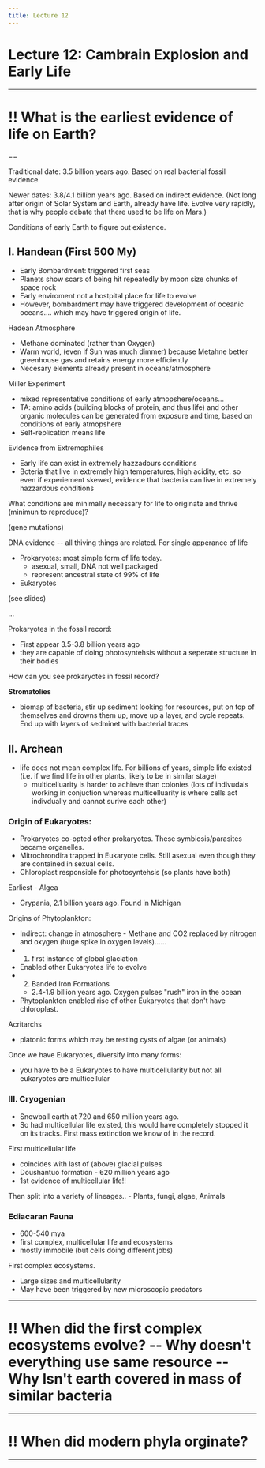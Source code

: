 ```yaml
---
title: Lecture 12
---
```



# Lecture 12: Cambrain Explosion and Early Life 


---

# !! What is the earliest evidence of life on Earth?

==

Traditional date: 3.5 billion years ago. Based on real bacterial fossil evidence. 

Newer dates: 3.8/4.1 billion years ago. Based on indirect evidence. (Not long after origin of Solar System and Earth, already have life. Evolve very rapidly, that is why people debate that there used to be life on Mars.)


Conditions of early Earth to figure out existence. 

## I. Handean (First 500 My)
- Early Bombardment: triggered first seas 
- Planets show scars of being hit repeatedly by moon size chunks of space rock
- Early enviroment not a hostpital place for life to evolve
- However, bombardment may have triggered development of oceanic oceans.... which may have triggered origin of life. 

Hadean Atmosphere 
- Methane dominated (rather than Oxygen)
- Warm world, (even if Sun was much dimmer) because Metahne better greenhouse gas and retains energy more efficiently
- Necesary elements already present in oceans/atmosphere

Miller Experiment
- mixed representative conditions of early atmopshere/oceans...
- TA: amino acids (building blocks of protein, and thus life) and other organic molecules can be generated from exposure and time, based on conditions of early atmopshere 
- Self-replication means life 


Evidence from Extremophiles
- Early life can exist in extremely hazzadours conditions
- Bcteria that live in extremely high temperatures, high acidity, etc. so even if experiement skewed, evidence that bacteria can live in extremely hazzardous conditions

What conditions are minimally necessary for life to originate and thrive (minimun to reproduce)? 

(gene mutations)

DNA evidence -- all thiving things are related. For single apperance of life 

- Prokaryotes: most simple form of life today. 
    + asexual, small, DNA not well packaged
    + represent ancestral state of 99% of life 
- Eukaryotes 

(see slides)

...

Prokaryotes in the fossil record:
- First appear 3.5-3.8 billion years ago
- they are capable of doing photosyntehsis without a seperate structure in their bodies 

How can you see prokaryotes in fossil record?

**Stromatolies** 
- biomap of bacteria, stir up sediment looking for resources, put on top of themselves and drowns them up, move up a layer, and cycle repeats. End up with layers of sedminet with bacterial traces 



## II. Archean
- life does not mean complex life. For billions of years, simple life existed (i.e. if we find life in other plants, likely to be in similar stage)
    + multicelluarity is harder to achieve than colonies (lots of indivudals working in conjuction whereas multicelluarity is where cells act indivdually and cannot surive each other)

### Origin of Eukaryotes:
- Prokaryotes co-opted other prokaryotes. These symbiosis/parasites became organelles. 
- Mitrochrondira trapped in Eukaryote cells. Still asexual even though they are contained in sexual cells. 
- Chloroplast responsible for photosyntehsis 
(so plants have both)

Earliest - Algea 
- Grypania, 2.1 billion years ago. Found in Michigan 



Origins of Phytoplankton: 
- Indirect: change in atmosphere - Methane and CO2 replaced by nitrogen and oxygen (huge spike in oxygen levels)...... 
 - 1. first instance of global glaciation 
- Enabled other Eukaryotes life to evolve 
- 2. Banded Iron Formations 
    + 2.4-1.9 billion years ago. Oxygen pulses "rush" iron in the ocean
- Phytoplankton enabled rise of other Eukaryotes that don't have chloroplast.

Acritarchs 
- platonic forms which may be resting cysts of algae (or animals)


Once we have Eukaryotes, diversify into many forms:
- you have to be a Eukaryotes to have multicellularity but not all eukaryotes are multicellular 

### III. Cryogenian 
- Snowball earth at 720 and 650 million years ago. 
- So had multicellular life existed, this would have completely stopped it on its tracks. First mass extinction we know of in the record.



First multicellular life 
- coincides with last of (above) glacial pulses 
- Doushantuo formation - 620 million years ago 
- 1st evidence of multicellular life!!


Then split into a variety of lineages.. 
    - Plants, fungi, algae, Animals


### Ediacaran Fauna 
- 600-540 mya 
- first complex, multicellular life and ecosystems
- mostly immobile (but cells doing different jobs)
 

First complex ecosystems. 
- Large sizes and multicellularity 
- May have been triggered by new microscopic predators




--- 

# !! When did the first complex ecosystems evolve? -- Why doesn't everything use same resource -- Why Isn't earth covered in mass of similar bacteria









--- 
# !! When did modern phyla orginate? 


----